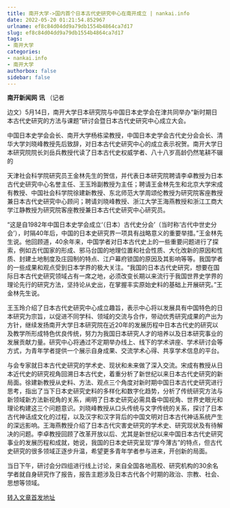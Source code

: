 ```yaml
---
title: 南开大学->国内首个日本古代史研究中心在南开成立 | nankai.info
date: 2022-05-20 01:21:54.852967
urlname: ef8c84d04dd9a79db1554b4864ca7d17
slug: ef8c84d04dd9a79db1554b4864ca7d17
tags: 
- 南开大学
categories:
- nankai.info
- 南开大学
authorbox: false
sidebar: false
---
```

**南开新闻网** **讯** （记者

边文）5月14日，南开大学日本研究院与中国日本史学会在津共同举办“新时期日本古代史研究的方法与课题”研讨会暨日本古代史研究中心成立大会。

中国日本史学会会长、南开大学杨栋梁教授，中国日本史学会古代史分会会长、清华大学刘晓峰教授先后致辞，对日本古代史研究中心的成立表示祝贺。南开大学日本研究院院长刘岳兵教授代读了日本古代史权威学者、八十八岁高龄仍然笔耕不辍的
<!--more-->
天津社会科学院研究员王金林先生的贺信，并代表日本研究院聘请李卓教授为日本古代史研究中心名誉主任、王玉玲副教授为主任；聘请王金林先生和北京大学宋成有教授、中国社会科学院徐建新教授、东北师范大学周颂伦教授为研究院客座教授兼日本古代史研究中心顾问；聘请刘晓峰教授、浙江大学王海燕教授和浙江工商大学江静教授为研究院客座教授兼日本古代史研究中心研究员。

“这是自1982年中国日本史学会成立‘（日本）古代史分会’（当时称‘古代中世史分会’），时隔40年后，中国的日本史研究界一项具有战略意义的重要举措。”王金林先生说。他回顾道，40余年来，中国学者对日本古代史上的一些重要问题进行了探索，例如古代国家的形成、邪马台国的地理位置和社会性质、大化改新的原因和性质、封建土地制度及庄园制的特点、江户幕府锁国的原因及其影响等等。我国学者的一些成果和观点受到日本学界的极大关注。“我国的日本古代史研究，想要在国际日本古代史研究领域占有一席之地，必须改变长期以来流行于我国世界史学界的理论先行的研究方法，坚持论从史出，在掌握丰实原始史料的基础上开展研究。”王金林先生说。

王玉玲介绍了日本古代史研究中心成立趣旨，表示中心将以发展具有中国特色的日本研究为宗旨，以促进不同学科、领域的交流与合作，带动优秀研究成果的产出为方针，继续发扬南开大学日本研究院在近20年的发展历程中日本古代史的研究以及教学所形成特色优良传统，努力为我国日本研究人才的培养以及日本研究事业的发展贡献力量。研究中心将通过不定期举办线上、线下的学术讲座、学术研讨会等方式，为青年学者提供一个展示自身成果、交流学术心得、共享学术信息的平台。

与会专家就日本古代史研究的学术史、现状和未来做了深入交流。宋成有教授从日本近代史的研究视角回溯日本古代史，着重分析了新世纪以来日本古代史研究的新局面。徐建新教授从史料、方法、观点三个角度对新时期中国日本古代史研究进行思考，指出了当下日本史研究史料的多样化和数字化趋势，分析了传统研究方法与新领域新方法新视角的关系，阐明了日本史研究必需具备中国视角、世界史眼光和理论构建这三个问题意识。刘晓峰教授从口头传统与文字传统的关系，探讨了日本古代神话成文化的过程，以及汉字和汉字背后的中国文明对日本古代神话系统产生的深远影响。王海燕教授介绍了日本古代灾害史研究的学术史、研究现状及有待解决的问题。李卓教授回顾了改革开放以后、尤其是新世纪以来中国日本古代史研究事业的发展历程和成就，她说，我国的日本史研究呈现“厚今薄古”的特点，但古代史研究的很多领域正逐步升温，希望更多青年学者参与进来，开创新的局面。

当日下午，研讨会分四组进行线上讨论，来自全国各地高校、研究机构的30余名学者就自身研究作了报告，报告主题涉及日本古代各个时期的政治、宗教、社会、思想等领域。



[转入文章首发地址](http://news.nankai.edu.cn/ywsd/system/2022/05/18/030051338.shtml)